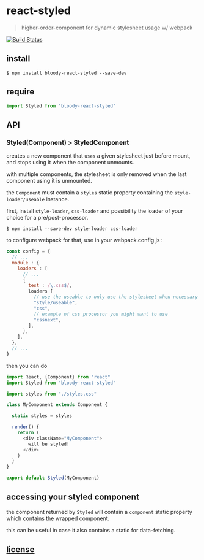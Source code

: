 # react-styled

> higher-order-component for dynamic stylesheet usage w/ webpack

[![Build Status](https://travis-ci.org/bloodyowl/react-styled.svg?branch=master)](https://travis-ci.org/bloodyowl/react-styled)

## install

```console
$ npm install bloody-react-styled --save-dev
```

## require

```javascript
import Styled from "bloody-react-styled"
```

## API

### Styled(Component) > StyledComponent

creates a new component that `uses` a given stylesheet just before mount,
and stops using it when the component unmounts.

with multiple components, the stylesheet is only removed when the last
component using it is unmounted.

the `Component` must contain a `styles` static property containing the
`style-loader/useable` instance.

first, install `style-loader`, `css-loader` and possibility the loader
of your choice for a pre/post-processor.

```console
$ npm install --save-dev style-loader css-loader
```

to configure webpack for that, use in your webpack.config.js :

```javascript
const config = {
  // ...
  module : {
    loaders : [
      // ...
      {
        test : /\.css$/,
        loaders [
          // use the useable to only use the stylesheet when necessary
          "style/useable",
          "css",
          // example of css processor you might want to use
          "cssnext",
        ],
      },
    ],
  },
  // ...
}
```

then you can do

```javascript
import React, {Component} from "react"
import Styled from "bloody-react-styled"

import styles from "./styles.css"

class MyComponent extends Component {

  static styles = styles

  render() {
    return (
      <div className="MyComponent">
        will be styled!
      </div>
    )
  }
}

export default Styled(MyComponent)
```

## accessing your styled component

the component returned by `Styled` will contain a `component` static
property which contains the wrapped component.

this can be useful in case it also contains a static for data-fetching.

## [license](LICENSE)
